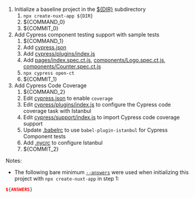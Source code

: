 1. Initialize a baseline project in the [${DIR}](.) subdirectory
   1. `npx create-nuxt-app ${DIR}`
   2. ${COMMAND_0}
   3. ${COMMIT_0}
2. Add Cypress component testing support with sample tests
   1. ${COMMAND_1}
   2. Add [cypress.json](cypress.json)
   3. Add [cypress/plugins/index.js](cypress/plugins/index.js)
   4. Add [pages/index.spec.ct.js](pages/index.spec.ct.js), [components/Logo.spec.ct.js](components/Logo.spec.ct.js), [components/Counter.spec.ct.js](components/Counter.spec.ct.js)
   6. `npx cypress open-ct`
   7. ${COMMIT_1}
3. Add Cypress Code Coverage
   1. ${COMMAND_2}
   2. Edit [cypress.json](cypress.json) to enable `coverage`
   3. Edit [cypress/plugins/index.js](cypress/plugins/index.js) to configure the Cypress code coverage task with Istanbul
   4. Edit [cypress/support/index.js](cypress/support/index.js) to import Cypress code coverage support
   5. Update [.babelrc](.babelrc) to use `babel-plugin-istanbul` for Cypress Component tests
   6. Add [.nycrc](.nycrc) to configure Istanbul
   7. ${COMMIT_2}

Notes:

- The following bare minimum [`--answers`](https://github.com/nuxt/create-nuxt-app/blob/master/packages/create-nuxt-app/lib/prompts.js) were used when initializing this project with `npx create-nuxt-app` in step 1:

```json
${ANSWERS}
```
